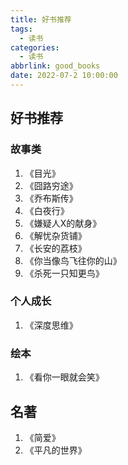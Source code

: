```yaml
---
title: 好书推荐
tags:
  - 读书
categories:
  - 读书
abbrlink: good_books
date: 2022-07-2 10:00:00
---
```

## 好书推荐

### 故事类

1. 《目光》
2. 《囧路穷途》
3. 《乔布斯传》
4. 《白夜行》
5. 《嫌疑人X的献身》
6. 《解忧杂货铺》
7. 《长安的荔枝》
8. 《你当像鸟飞往你的山》
9. 《杀死一只知更鸟》

### 个人成长
1. 《深度思维》

### 绘本

1. 《看你一眼就会笑》

## 名著

1. 《简爱》
2. 《平凡的世界》

